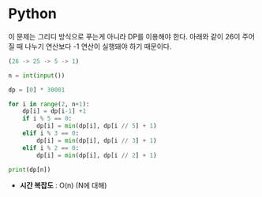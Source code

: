# Python 

이 문제는 그리디 방식으로 푸는게 아니라 DP를 이용해야 한다. 아래와 같이 26이 주어질 때 나누기 연산보다 -1 연산이 실행돼야 하기 때문이다.

```python
(26 -> 25 -> 5 -> 1)

n = int(input())

dp = [0] * 30001

for i in range(2, n+1):
    dp[i] = dp[i-1] +1
    if i % 5 == 0:
        dp[i] = min(dp[i], dp[i // 5] + 1)
    elif i % 3 == 0:
        dp[i] = min(dp[i], dp[i // 3] + 1)
    elif i % 2 == 0:
        dp[i] = min(dp[i], dp[i // 2] + 1)

print(dp[n])
```

* **시간 복잡도** : O(n) (N에 대해)
